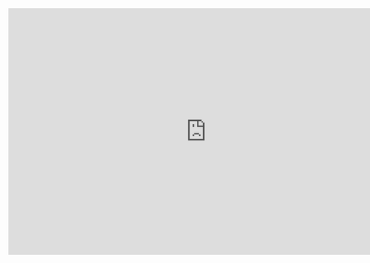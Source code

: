 <iframe src="https://skyworldpaladin.github.io/awards/2113823.pdf" style="width:800px; height:500px;" frameborder="0"></iframe>
